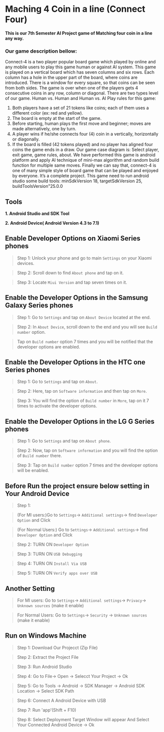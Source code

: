 # Maching 4 Coin in a line (Connect Four)
**This is our 7th Semester AI Project game of Matching four coin in a line any way.**

###  Our game description bellow:

Connect-4 is a two player popular board game which played by online and any mobile users to play this game human or against AI system. 
This game is played on a vertical board which has seven columns and six rows.  Each column has a hole in the upper part of the board, where coins are introduced. There is a window for every square, so that coins can be seen from both sides. The game is over when one of the players gets 4 consecutive coins in any row, column or diagonal.
There are two types level of our game. Human vs. Human and Human vs. AI
Play rules for this game:
1. Both players have a set of 21 tokens like coins; each of them uses a different       color (ex: red and yellow).
2. The board is empty at the start of the game.
3. Before starting, human plays the first move and beginner; moves are made alternatively, one by turn.
4. A player wins if he/she connects four (4) coin in a vertically, horizontally or diagonally.
5. If the board is filled (42 tokens played) and no player has aligned four coins the game ends in a draw.
Our game case diagram is:
Select player, exit game, game rules, about.
We have performed this game is android platform and apply AI technique of mini-max algorithm and random build function for multiple same moves.
Finally we can say that, connect-4 is one of many simple style of board game that can be played and enjoyed by everyone.
It’s a complete project.
This game need to run android studio some build tools:
minSdkVersion 18, targetSdkVersion 25, buildToolsVersion"25.0.0

## Tools 
**1. Android Studio and SDK Tool**

**2. Android Device( Android Version 4.3 to 7.1)**


## Enable Developer Options on Xiaomi Series phones

> Step 1: Unlock your phone and go to main `Settings` on your Xiaomi devices.

> Step 2: Scroll down to find `About phone` and tap on it.

> Step 3: Locate `Miui Version` and tap seven times on it.

## Enable the Developer Options in the Samsung Galaxy Series phones

> Step 1: Go to `Settings` and tap on `About Device` located at the end.

> Step 2: In `About Device`, scroll down to the end and you will see `Build number` option.

> Tap on `Build number` option 7 times and you will be notified that the developer options are enabled.

## Enable the Developer Options in the HTC one Series phones

> Step 1: Go to `Settings` and tap on `About`.

> Step 2: Here, tap on `Software information` and then tap on `More`.

> Step 3: You will find the option of `Build number` in `More`, tap on it 7 times to activate the developer options.

## Enable the Developer Options in the LG G Series phones

> Step 1: Go to `Settings` and tap on `About phone`.

> Step 2: Now, tap on `Software information` and you will find the option of `Build number` there.

> Step 3: Tap on `Build number` option 7 times and the developer options will be enabled.


## Before Run the project ensure below setting in Your Android Device

> Step 1: 

> (For MI users:)Go to `Settings`-> `Additional settings`-> find `Developer Option`  and Click

> (For Normal Users:) Go to `Settings`-> `Additional settings`-> find `Developer Option`  and Click

> Step 2: TURN ON `Developer Option`

> Step 3: TURN ON `USB Debugging`

> Step 4: TURN ON `Install Via USB`

> Step 5: TURN ON `Verify apps over USB`

## Another Setting

> For MI users: Go to `Settings`-> `Additional settings`-> `Privacy`-> `Unknown sources` (make it enable) 

> For Normal Users: Go to `Settings`-> `Security` -> `Unknown sources` (make it enable)

## Run on Windows Machine

> Step 1: Download Our Projecct (Zip File)

> Step 2: Extract the Project File

> Step 3: Run Android Studio

> Step 4: Go to File-> Open -> Selecct Your Project -> Ok

> Step 5: Go to Tools -> Android -> SDK Manager -> Android SDK Location -> Select SDK Path

> Step 6: Connect A Android Device with USB

> Step 7: Run 'app'(Shift + F10)

> Step 8: Select Deployment Target Window will appear And Select Your Connected Android Device -> Ok



